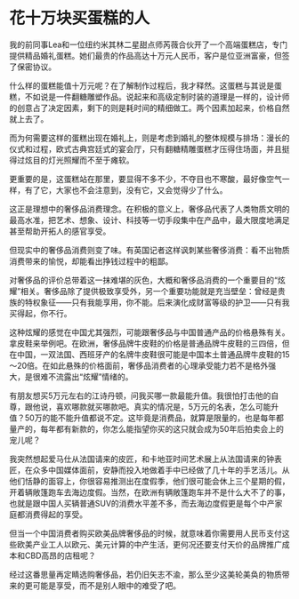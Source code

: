 # 花十万块买蛋糕的人

我的前同事Lea和一位纽约米其林二星甜点师芮薇合伙开了一个高端蛋糕店，专门提供精品婚礼蛋糕。她们最贵的作品高达十万元人民币，客户是位亚洲富豪，但签了保密协议。 

什么样的蛋糕能值十万元呢？在了解制作过程后，我才释然。这蛋糕与其说是蛋糕，不如说是一件翻糖雕塑作品。说起来和高级定制时装的道理是一样的，设计师的创意占了决定因素，剩下的则是耗时间的精细做工。两个因素加起来，价格自然就上去了。 

而为何需要这样的蛋糕出现在婚礼上，则是考虑到婚礼的整体规模与排场：漫长的仪式和过程，欧式古典宫廷式的宴会厅，只有翻糖精雕蛋糕才压得住场面，并且挺得过炫目的灯光照耀而不至于瘫软。 

更重要的是，这蛋糕站在那里，要显得不多不少，不夺目也不寒酸，最好像空气一样，有了它，大家也不会注意到，没有它，又会觉得少了什么。 

这正是理想中的奢侈品消费理念。在积极的意义上，奢侈品代表了人类物质文明的最高水准，把艺术、想象、设计、科技等一切手段集中在产品中，最大限度地满足甚至帮助开拓人的感官享受。 

但现实中的奢侈品消费则变了味。有英国记者这样讽刺某些奢侈消费：看不出物质消费带来的愉悦，却能看出挣钱过程中的粗鄙。 

对奢侈品的评价总带着这一抹难堪的灰色，大概和奢侈品消费的一个重要目的“炫耀”相关。奢侈品除了提供极致享受外，另一个重要功能就是充当壁垒：曾经是贵族的特权象征——只有我能享用，你不能。后来演化成财富等级的护卫——只有我买得起，你不行。 

这种炫耀的感觉在中国尤其强烈，可能跟奢侈品与中国普通产品的价格悬殊有关。拿皮鞋来举例吧。在欧洲，奢侈品牌牛皮鞋的价格是普通品牌牛皮鞋的三四倍，但在中国，一双法国、西班牙产的名牌牛皮鞋很可能是中国本土普通品牌牛皮鞋的15～20倍。在如此悬殊的价格面前，奢侈品消费者的心理承受能力若不是格外强大，是很难不流露出“炫耀”情绪的。 

有朋友想买5万元左右的江诗丹顿，问我买哪一款最能升值。我很怕打击他的自尊，跟他说，喜欢哪款就买哪款吧。真实的情况是，5万元的名表，怎么可能升值？50万的能不能升值都说不定。这毕竟是消费品，就算是限量的，也是每年都量产的，每年都有新款的，你怎么能指望你买的这只就会成为50年后拍卖会上的宠儿呢？ 

我突然想起爱马仕从法国请来的皮匠，和卡地亚时间艺术展上从法国请来的钟表匠，在众多中国媒体面前，安静而投入地做着手中已经做了几十年的手艺活儿。从他们恬静的面容上，你很容易推测出在度假季，他们很可能会休上三个星期的假，开着辆敞篷跑车去海边度假。当然，在欧洲有辆敞篷跑车并不是什么大不了的事，也就是跟中国人买辆普通SUV的消费水平差不多，而去海边度假更是每个中产家庭都消费得起的享受。 

但当一个中国消费者购买欧美品牌奢侈品的时候，就意味着你需要用人民币支付这些欧美产业工人以欧元、美元计算的中产生活，更何况还要支付天价的品牌推广成本和CBD高昂的店租呢？ 

经过这番思量再定睛选购奢侈品，若仍旧矢志不渝，那么至少这美轮美奂的物质带来的更可能是享受，而不是别人眼中的难受了吧。